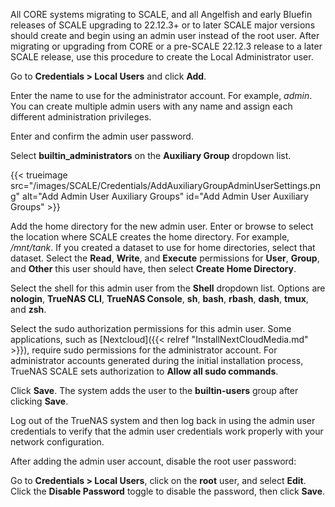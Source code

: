 &NewLine;

All CORE systems migrating to SCALE, and all Angelfish and early Bluefin releases of SCALE upgrading to 22.12.3+ or to later SCALE major versions should create and begin using an admin user instead of the root user. 
After migrating or upgrading from CORE or a pre-SCALE 22.12.3 release to a later SCALE release, use this procedure to create the Local Administrator user.

Go to **Credentials > Local Users** and click **Add**.

Enter the name to use for the administrator account. For example, *admin*.
You can create multiple admin users with any name and assign each different administration privileges.

Enter and confirm the admin user password.

Select **builtin_administrators** on the **Auxiliary Group** dropdown list.

{{< trueimage src="/images/SCALE/Credentials/AddAuxiliaryGroupAdminUserSettings.png" alt="Add Admin User Auxiliary Groups" id="Add Admin User Auxiliary Groups" >}}

Add the home directory for the new admin user. 
Enter or browse to select the location where SCALE creates the home directory. For example, */mnt/tank*. If you created a dataset to use for home directories, select that dataset.
Select the **Read**, **Write**, and **Execute** permissions for **User**, **Group**, and **Other** this user should have, then select **Create Home Directory**.

Select the shell for this admin user from the **Shell** dropdown list.
Options are **nologin**, **TrueNAS CLI**, **TrueNAS Console**, **sh**, **bash**, **rbash**, **dash**, **tmux**, and **zsh**.

Select the sudo authorization permissions for this admin user.
Some applications, such as [Nextcloud]({{< relref "InstallNextCloudMedia.md" >}}), require sudo permissions for the administrator account.
For administrator accounts generated during the initial installation process, TrueNAS SCALE sets authorization to **Allow all sudo commands**.

Click **Save**.
The system adds the user to the **builtin-users** group after clicking **Save**.

Log out of the TrueNAS system and then log back in using the admin user credentials to verify that the admin user credentials work properly with your network configuration.

After adding the admin user account, disable the root user password:

Go to **Credentials > Local Users**, click on the **root** user, and select **Edit**.
Click the **Disable Password** toggle to disable the password, then click **Save**.
